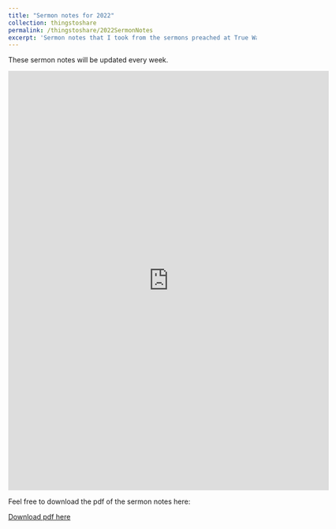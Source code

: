 ```yaml
---
title: "Sermon notes for 2022"
collection: thingstoshare 
permalink: /thingstoshare/2022SermonNotes
excerpt: 'Sermon notes that I took from the sermons preached at True Way Presbyterian Church in 2022'
---
```


These sermon notes will be updated every week.

<embed src="https://drive.google.com/viewerng/
viewer?embedded=true&url=https://github.com/KianHwee-Lim/Sermon-notes/raw/main/2022-sermon-notes/sermonNotes2022.pdf" width="650" height="850">

Feel free to download the pdf of the sermon notes here:

[Download pdf here](https://github.com/KianHwee-Lim/Sermon-notes/raw/main/2022-sermon-notes/sermonNotes2022.pdf)
